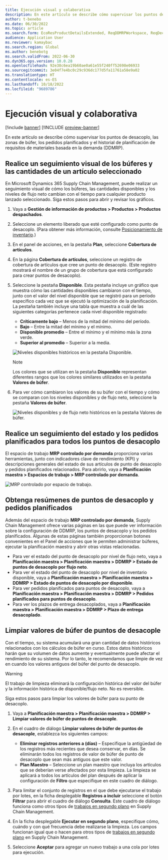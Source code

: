 ```yaml
---
title: Ejecución visual y colaborativa
description: En este artículo se describe cómo supervisar los puntos de desacoplo, las zonas de búfer, los pedidos planificados y el historial de planificación de requisitos de materiales basada en la demanda (DDMRP).
author: t-benebo
ms.date: 06/30/2022
ms.topic: article
ms.search.form: EcoResProductDetailsExtended, ReqDDMRPWorkspace, ReqDecouplingPointsStatusByNetFlow, ReqDecouplingPointStatusByOnHand, ReqPlannedOrderForm, ReqItemDecoupledLeadTime
audience: Application User
ms.reviewer: kamaybac
ms.search.region: Global
ms.author: benebotg
ms.search.validFrom: 2022-06-30
ms.dyn365.ops.version: 10.0.28
ms.openlocfilehash: 92e38c6ea19b60ae0a61e55f240ff52698e06933
ms.sourcegitcommit: 3e04f7e4bc0c29c936dc177d5fa11761a58e9a02
ms.translationtype: HT
ms.contentlocale: es-ES
ms.lasthandoff: 10/18/2022
ms.locfileid: "9689786"
---
```

# <a name="visual-and-collaborative-execution"></a>Ejecución visual y colaborativa

[!include [banner](../../includes/banner.md)]
[!INCLUDE [preview-banner](../../includes/preview-banner.md)]
<!-- KFM: Preview until further notice -->

En este artículo se describe cómo supervisar los puntos de desacoplo, las zonas de búfer, los pedidos planificados y el historial de planificación de requisitos de materiales basada en la demanda (DDMRP).

## <a name="visually-track-buffers-and-quantities-for-a-selected-item"></a>Realice un seguimiento visual de los búferes y las cantidades de un artículo seleccionado

En Microsoft Dynamics 365 Supply Chain Management, puede realizar un seguimiento visual de cómo los búferes, las cantidades disponibles y los niveles de flujo neto cambian con el tiempo para cualquier producto lanzado seleccionado. Siga estos pasos para abrir y revisar los gráficos.

1. Vaya a **Gestión de información de productos \> Productos \> Productos despachados**.
1. Seleccione un elemento liberado que esté configurado como punto de desacoplo. (Para obtener más información, consulte [Posicionamiento de inventario](ddmrp-inventory-positioning.md).)
1. En el panel de acciones, en la pestaña **Plan**, seleccione **Cobertura de artículos**.
1. En la página **Cobertura de artículos**, seleccione un registro de cobertura de artículos que cree un punto de desacoplo. (Este registro mostrará el nombre de un grupo de cobertura que está configurado para crear puntos de desacoplo).
1. Seleccione la pestaña **Disponible**. Esta pestaña incluye un gráfico que muestra cómo las cantidades disponibles cambiaron con el tiempo, junto con el valor del nivel disponible que se registró para un período específico cada vez que se ejecutó la optimización de la planificación. La pestaña también incluye una tabla que muestra a cuál de las siguientes categorías pertenece cada nivel disponible registrado:

    - **Críticamente bajo** – Menos de la mitad del mínimo del período.
    - **Bajo** – Entre la mitad del mínimo y el mínimo.
    - **Disponible promedio** – Entre el mínimo y el mínimo más la zona verde.
    - **Superior al promedio** – Superior a la media.

    ![Niveles disponibles históricos en la pestaña Disponible.](media/ddmrp-on-hand-graph.png "Niveles disponibles históricos en la pestaña Disponible")

    > [!NOTE]
    > Los colores que se utilizan en la pestaña **Disponible** representan diferentes rangos que los colores similares utilizados en la pestaña **Valores de búfer**.

1. Para ver cómo cambiaron los valores de su búfer con el tiempo y cómo se comparan con los niveles disponibles y de flujo neto, seleccione la pestaña **Valores de búfer**.

    ![Niveles disponibles y de flujo neto históricos en la pestaña Valores de búfer.](media/ddmrp-buffer-values-graph.png "Niveles disponibles y de flujo neto históricos en la pestaña Valores de búfer")

## <a name="track-the-status-and-planned-orders-for-all-decoupling-points"></a>Realice un seguimiento del estado y los pedidos planificados para todos los puntos de desacoplo

El espacio de trabajo **MRP controlado por demanda** proporciona varias herramientas, junto con indicadores clave de rendimiento (KPI) y descripciones generales del estado de sus artículos de punto de desacoplo y pedidos planificados relacionados. Para abrirlo, vaya a **Planificación maestra \> Espacios de trabajo \> MRP controlado por demanda**.

![MRP controlado por espacio de trabajo.](media/ddmrp-workspace.png "MRP controlado por espacio de trabajo")

## <a name="get-overviews-of-decoupling-points-and-planned-orders"></a>Obtenga resúmenes de puntos de desacoplo y pedidos planificados

Además del espacio de trabajo **MRP controlado por demanda**, Supply Chain Management ofrece varias páginas en las que puede ver información sobre la configuración de DDMRP, los puntos de desacoplo y los pedidos planificados. Algunas de estas páginas también proporcionan botones convenientes en el Panel de acciones que le permiten administrar búferes, ejecutar la planificación maestra y abrir otras vistas relacionadas.

- Para ver el estado del punto de desacoplo por nivel de flujo neto, vaya a **Planificación maestra \> Planificación maestra \> DDMRP \> Estado de puntos de desacoplo por flujo neto**.
- Para ver el estado del punto de desacoplo por nivel de inventario disponible, vaya a **Planificación maestra \> Planificación maestra \> DDMRP \> Estado de puntos de desacoplo por disponible**.
- Para ver pedidos planificados para puntos de desacoplo, vaya a **Planificación maestra \> Planificación maestra \> DDMRP \> Pedidos planificados para puntos de desacoplo**.
- Para ver los plazos de entrega desacoplados, vaya a **Planificación maestra \> Planificación maestra \> DDMRP \> Plazo de entrega desacoplado**.

## <a name="clean-up-decoupling-point-buffer-values"></a>Limpiar valores de búfer de puntos de desacople

Con el tiempo, su sistema acumulará una gran cantidad de datos históricos relacionados con los cálculos de búfer en curso. Estos datos históricos harán que su volumen de datos aumente y eventualmente puede afectar el rendimiento de su sistema. Por lo tanto, le recomendamos que limpie de vez en cuando los valores antiguos del búfer del punto de desacoplo.

> [!WARNING]
> El trabajo de limpieza eliminará la configuración histórica del valor del búfer y la información histórica de disponible/flujo neto. No es reversible.

Siga estos pasos para limpiar los valores de búfer para su punto de desacoplo.

1. Vaya a **Planificación maestra \> Planificación maestra \> DDMRP \> Limpiar valores de búfer de puntos de desacople**.
1. En el cuadro de diálogo **Limpiar valores de búfer de puntos de desacople**, establezca los siguientes campos:

    - **Eliminar registros anteriores a (días)** – Especifique la antigüedad de los registros más recientes que desea conservar, en días. Se eliminarán todos los registros de valor de búfer de punto de desacoplo que sean más antiguos que este valor.
    - **Plan Maestro** – Seleccione un plan maestro que incluya los artículos que se deberían verse afectados por esta limpieza. La limpieza se aplicará a todos los artículos del plan después de aplicar la configuración de **Filtro** que especifique en este cuadro de diálogo.

1. Para limitar el conjunto de registros en el que debe ejecutarse el trabajo por lotes, en la ficha desplegable **Registros a incluir** seleccione el botón **Filtrar** para abrir el cuadro de diálogo **Consulta**. Este cuadro de diálogo funciona como otros tipos de [trabajos en segundo plano](../../../fin-ops-core/dev-itpro/sysadmin/batch-processing-overview.md) en Supply Chain Management.
1. En la ficha desplegable **Ejecutar en segundo plano**, especifique cómo, cuándo y con qué frecuencia debe realizarse la limpieza. Los campos funcionan igual que o hacen para otros tipos de [trabajos en segundo plano](../../../fin-ops-core/dev-itpro/sysadmin/batch-processing-overview.md) en Supply Chain Management.
1. Seleccione **Aceptar** para agregar un nuevo trabajo a una cola por lotes para ejecución.
